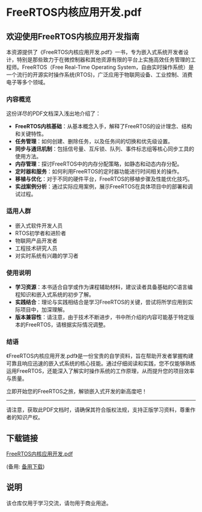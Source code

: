 # FreeRTOS内核应用开发.pdf

## 欢迎使用FreeRTOS内核应用开发指南

本资源提供了《FreeRTOS内核应用开发.pdf》一书，专为嵌入式系统开发者设计，特别是那些致力于在微控制器和其他资源有限的平台上实施高效任务管理的工程师。FreeRTOS（Free Real-Time Operating System，自由实时操作系统）是一个流行的开源实时操作系统(RTOS)，广泛应用于物联网设备、工业控制、消费电子等多个领域。

### 内容概览

这份详尽的PDF文档深入浅出地介绍了：

- **FreeRTOS内核基础**：从基本概念入手，解释了FreeRTOS的设计理念、结构和关键特性。
- **任务管理**：如何创建、删除任务，以及任务间的切换和优先级设置。
- **同步与通讯机制**：包括信号量、互斥锁、队列、事件标志组等核心同步工具的使用方法。
- **内存管理**：探讨FreeRTOS中的内存分配策略，如静态和动态内存分配。
- **定时器和服务**：如何利用FreeRTOS的定时器功能进行时间相关的操作。
- **移植与优化**：对于不同的硬件平台，FreeRTOS的移植步骤及性能优化技巧。
- **实战案例分析**：通过实际应用案例，展示FreeRTOS在具体项目中的部署和调试过程。

### 适用人群

- 嵌入式软件开发人员
- RTOS初学者和进阶者
- 物联网产品开发者
- 工程技术研究人员
- 对实时系统有兴趣的学习者

### 使用说明

- **学习资源**：本书适合自学或作为课程辅助材料，建议读者具备基础的C语言编程知识和嵌入式系统的初步了解。
- **实践结合**：理论与实践相结合是学习FreeRTOS的关键，尝试将所学应用到实际项目中，加深理解。
- **版本兼容性**：请注意，由于技术不断进步，书中所介绍的内容可能基于特定版本的FreeRTOS，请根据实际情况调整。

### 结语

《FreeRTOS内核应用开发.pdf》是一份宝贵的自学资料，旨在帮助开发者掌握构建可靠且响应迅速的嵌入式系统的核心技能。通过仔细阅读和实践，您不仅能够熟练运用FreeRTOS，还能深入了解实时操作系统的工作原理，从而提升您的项目效率与质量。

立即开始您的FreeRTOS之旅，解锁嵌入式开发的新高度吧！

---

请注意，获取此PDF文档时，请确保其符合版权法规，支持正版学习资料，尊重作者的知识产权。

## 下载链接
[FreeRTOS内核应用开发.pdf](https://pan.quark.cn/s/02eaa786a387) 

(备用: [备用下载](https://pan.baidu.com/s/1OToMXDOG9j1K_Pgk8YvvaQ?pwd=1234))

## 说明

该仓库仅用于学习交流，请勿用于商业用途。
